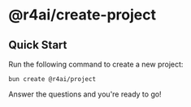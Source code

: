 # @r4ai/create-project

## Quick Start

Run the following command to create a new project:

```
bun create @r4ai/project
```

Answer the questions and you're ready to go!
